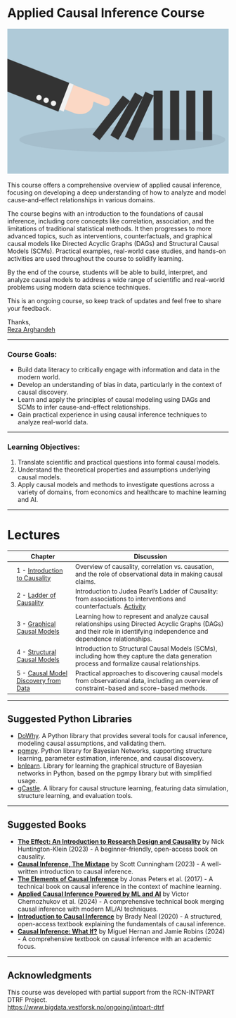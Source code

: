 # Applied Causal Inference Course

![img](lectures/img/causality_intro_image.png)

This course offers a comprehensive overview of applied causal inference, focusing on developing a deep understanding of how to analyze and model cause-and-effect relationships in various domains.

The course begins with an introduction to the foundations of causal inference, including core concepts like correlation, association, and the limitations of traditional statistical methods. It then progresses to more advanced topics, such as interventions, counterfactuals, and graphical causal models like Directed Acyclic Graphs (DAGs) and Structural Causal Models (SCMs). Practical examples, real-world case studies, and hands-on activities are used throughout the course to solidify learning.

By the end of the course, students will be able to build, interpret, and analyze causal models to address a wide range of scientific and real-world problems using modern data science techniques.

This is an ongoing course, so keep track of updates and feel free to share your feedback.

Thanks,  
[Reza Arghandeh](https://www.hvl.no/en/employee/?user=Reza.Arghandeh)

---

### Course Goals:
- Build data literacy to critically engage with information and data in the modern world.
- Develop an understanding of bias in data, particularly in the context of causal discovery.
- Learn and apply the principles of causal modeling using DAGs and SCMs to infer cause-and-effect relationships.
- Gain practical experience in using causal inference techniques to analyze real-world data.

---

### Learning Objectives:
1. Translate scientific and practical questions into formal causal models.
2. Understand the theoretical properties and assumptions underlying causal models.
3. Apply causal models and methods to investigate questions across a variety of domains, from economics and healthcare to machine learning and AI.

---

# Lectures

|   | **Chapter**                    | **Discussion**            | 
|---|---------------------------------|---------------------------|
|   | 1 - [Introduction to Causality](./lectures/CH-1-Introduction-to-Causality.ipynb) | Overview of causality, correlation vs. causation, and the role of observational data in making causal claims. | 
|   | 2 - [Ladder of Causality](./lectures/CH-2-Ladder-of-Causality.ipynb) | Introduction to Judea Pearl’s Ladder of Causality: from associations to interventions and counterfactuals. [Activity](./lectures/CH-2-Activity-Bias.ipynb) | 
|   | 3 - [Graphical Causal Models](./lectures/CH-3-Graphical-Causal-Models.ipynb) | Learning how to represent and analyze causal relationships using Directed Acyclic Graphs (DAGs) and their role in identifying independence and dependence relationships. |
|   | 4 - [Structural Causal Models](./lectures/CH-4-Structural-Causal-Models.ipynb) | Introduction to Structural Causal Models (SCMs), including how they capture the data generation process and formalize causal relationships. |
|   | 5 - [Causal Model Discovery from Data](./lectures/CH-5-Causal-Model-Discovery.ipynb) | Practical approaches to discovering causal models from observational data, including an overview of constraint-based and score-based methods. |

---

## Suggested Python Libraries 

- [DoWhy](https://py-why.github.io/dowhy/index.html). A Python library that provides several tools for causal inference, modeling causal assumptions, and validating them.
- [pgmpy](https://pgmpy.org/). Python library for Bayesian Networks, supporting structure learning, parameter estimation, inference, and causal discovery.
- [bnlearn](https://erdogant.github.io/bnlearn/pages/html/index.html). Library for learning the graphical structure of Bayesian networks in Python, based on the pgmpy library but with simplified usage.
- [gCastle](https://github.com/huawei-noah/trustworthyAI/tree/master/gcastle). A library for causal structure learning, featuring data simulation, structure learning, and evaluation tools.

---

## Suggested Books

- **[The Effect: An Introduction to Research Design and Causality](https://theeffectbook.net)** by Nick Huntington-Klein (2023) - A beginner-friendly, open-access book on causality.
- **[Causal Inference, The Mixtape](https://mixtape.scunning.com)** by Scott Cunningham (2023) - A well-written introduction to causal inference.
- **[The Elements of Causal Inference](https://mitpress.mit.edu/books/elements-causal-inference)** by Jonas Peters et al. (2017) - A technical book on causal inference in the context of machine learning.
- **[Applied Causal Inference Powered by ML and AI](https://www.causalml-book.org)** by Victor Chernozhukov et al. (2024) - A comprehensive technical book merging causal inference with modern ML/AI techniques.
- **[Introduction to Causal Inference](https://www.bradyneal.com/Introduction_to_Causal_Inference-Dec17_2020-Neal.pdf)** by Brady Neal (2020) - A structured, open-access textbook explaining the fundamentals of causal inference.
- **[Causal Inference: What If?](https://www.hsph.harvard.edu/miguel-hernan/wp-content/uploads/sites/1268/2024/04/hernanrobins_WhatIf_26apr24.pdf)** by Miguel Hernan and Jamie Robins (2024) - A comprehensive textbook on causal inference with an academic focus.

---

## Acknowledgments

This course was developed with partial support from the RCN-INTPART DTRF Project.  
https://www.bigdata.vestforsk.no/ongoing/intpart-dtrf

